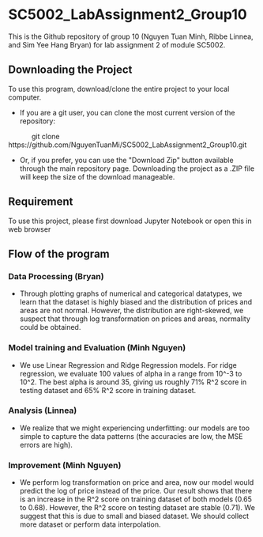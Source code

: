 # SC5002_LabAssignment2_Group10
This is the Github repository of group 10 (Nguyen Tuan Minh, Ribbe Linnea, and Sim Yee Hang Bryan) for lab assignment 2 of module SC5002. 

## Downloading the Project
To use this program, download/clone the entire project to your local computer.

* If you are a git user, you can clone the most current version of the repository:

<p>&nbsp;&nbsp;&nbsp;&nbsp;&nbsp;&nbsp;&nbsp;&nbsp;&nbsp;&nbsp;&nbsp;&nbsp;git clone https://github.com/NguyenTuanMi/SC5002_LabAssignment2_Group10.git</p>

* Or, if you prefer, you can use the "Download Zip" button available through the main repository page.  Downloading the project as a .ZIP file will keep the size of the download manageable.

## Requirement
To use this project, please first download Jupyter Notebook or open this in web browser

## Flow of the program
### Data Processing (Bryan)

* Through plotting graphs of numerical and categorical datatypes, we learn that the dataset is highly biased and the distribution of prices and areas are not normal. However, the distribution are right-skewed, we suspect that through log transformation on prices and areas, normality could be obtained.

### Model training and Evaluation (Minh Nguyen)

* We use Linear Regression and Ridge Regression models. For ridge regression, we evaluate 100 values of alpha in a range from 10^-3 to 10^2. The best alpha is around 35, giving us roughly 71% R^2 score in testing dataset and 65% R^2 score in training dataset.

### Analysis (Linnea)

* We realize that we might experiencing underfitting: our models are too simple to capture the data patterns (the accuracies are low, the MSE errors are high).

### Improvement (Minh Nguyen)

* We perform log transformation on price and area, now our model would predict the log of price instead of the price. Our result shows that there is an increase in the R^2 score on training dataset of both models (0.65 to 0.68). However, the R^2 score on testing dataset are stable (0.71). We suggest that this is due to small and biased dataset. We should collect more dataset or perform data interpolation. 
